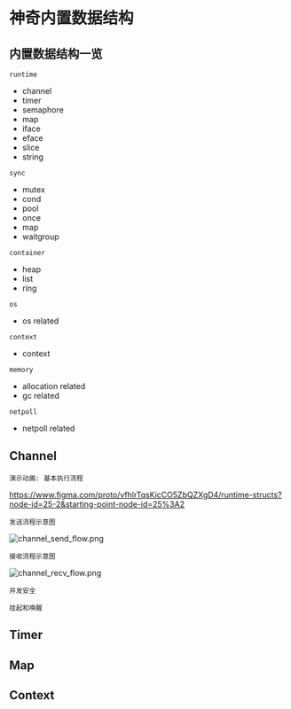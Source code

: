 # 神奇内置数据结构

## 内置数据结构⼀览

`runtime`

- channel
- timer
- semaphore
- map
- iface
- eface
- slice
- string

`sync`

- mutex
- cond
- pool
- once
- map
- waitgroup

`container`

- heap
- list
- ring

`os`

- os related

`context`

- context

`memory`

- allocation related
- gc related

`netpoll`

- netpoll related

## Channel

`演示动画: 基本执⾏流程`

<https://www.figma.com/proto/vfhlrTqsKicCO5ZbQZXgD4/runtime-structs?node-id=25-2&starting-point-node-id=25%3A2>

`发送流程示意图`

![channel_send_flow.png](https://s2.loli.net/2023/06/06/sq3X5KtMDkLCSmz.png)

`接收流程示意图`

![channel_recv_flow.png](https://s2.loli.net/2023/06/06/clidBXekPQjRoVS.png)

`并发安全`

`挂起和唤醒`

## Timer

## Map

## Context